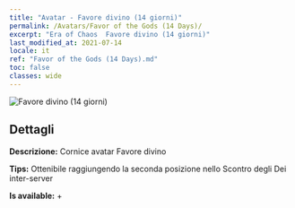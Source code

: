 ```yaml
---
title: "Avatar - Favore divino (14 giorni)"
permalink: /Avatars/Favor of the Gods (14 Days)/
excerpt: "Era of Chaos  Favore divino (14 giorni)"
last_modified_at: 2021-07-14
locale: it
ref: "Favor of the Gods (14 Days).md"
toc: false
classes: wide
---
```

 ![Favore divino (14 giorni)](/images/a/avatarFrame_62.png)

## Dettagli

 **Descrizione:** Cornice avatar Favore divino 

 **Tips:** Ottenibile raggiungendo la seconda posizione nello Scontro degli Dei inter-server 

 **Is available:**  + 

